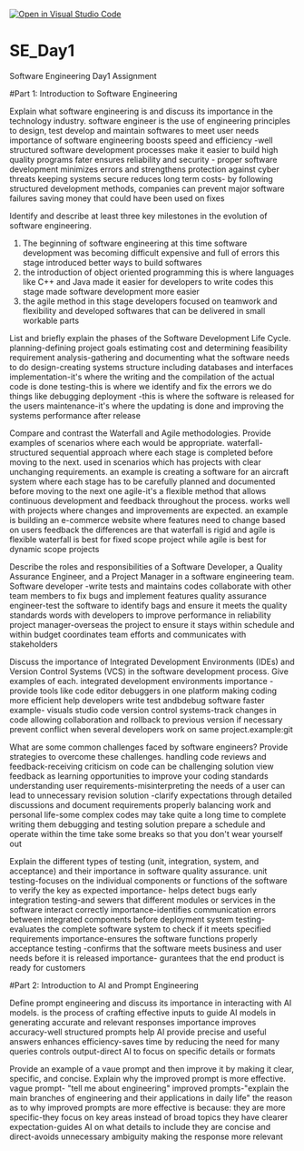 [![Open in Visual Studio Code](https://classroom.github.com/assets/open-in-vscode-2e0aaae1b6195c2367325f4f02e2d04e9abb55f0b24a779b69b11b9e10269abc.svg)](https://classroom.github.com/online_ide?assignment_repo_id=18418510&assignment_repo_type=AssignmentRepo)
# SE_Day1
Software Engineering Day1 Assignment

#Part 1: Introduction to Software Engineering

Explain what software engineering is and discuss its importance in the technology industry.
software engineer is the use of engineering principles to design, test develop and maintain softwares to meet user needs
importance of software engineering
boosts speed and efficiency -well structured software development processes make it easier to build high quality programs fater
ensures reliability and security - proper software development minimizes errors and strengthens protection against cyber threats keeping systems secure
reduces long term costs- by following structured development methods, companies can prevent major software failures saving money that could have been used on fixes


Identify and describe at least three key milestones in the evolution of software engineering.
1. The beginning of software engineering
   at this time software development was becoming difficult expensive and full of errors this stage introduced better ways to build softwares
2. the introduction of object oriented programming
   this is where languages like C++ and Java made it easier for developers to write codes this stage made software development more easier
3. the agile method
   in this stage developers focused on teamwork and flexibility and developed softwares that can be delivered in small workable parts

   
List and briefly explain the phases of the Software Development Life Cycle.
planning-defining project goals estimating cost and determining feasibility
requirement analysis-gathering and documenting what the software needs to do
design-creating systems structure including databases and interfaces
implementation-it's where the writing and the compilation of the actual code is done
testing-this is where we identify and fix the errors we do things like debugging
deployment -this is where the software is released for the users
maintenance-it's where the updating is done and improving the systems performance after release


Compare and contrast the Waterfall and Agile methodologies. Provide examples of scenarios where each would be appropriate.
waterfall-structured sequential approach where each stage is completed before moving to the next. used in scenarios which has projects with clear unchanging requirements. an example is creating a software for an aircraft system where each stage has to be carefully planned and documented before moving to the next one
agile-it's a flexible method that allows continuous development and feedback throughout the process. works well with projects where changes and improvements are expected. an example is building an e-commerce website where features need to change based on users feedback
the differences are that waterfall is rigid and agile is flexible
waterfall is best for fixed scope project while agile is best for dynamic scope projects


Describe the roles and responsibilities of a Software Developer, a Quality Assurance Engineer, and a Project Manager in a software engineering team.
Software developer -write tests and maintains codes 
collaborate with other team members to fix bugs and implement features
quality assurance engineer-test the software to identify bags and ensure it meets the quality standards
words with developers to improve performance in reliability
project manager-overseas the project to ensure it stays within schedule and within budget 
coordinates team efforts and communicates with stakeholders



Discuss the importance of Integrated Development Environments (IDEs) and Version Control Systems (VCS) in the software development process. Give examples of each.
integrated development environments importance -provide tools like code editor debuggers in one platform making coding more efficient 
help developers write test andbdebug software faster
example- visuals studio code
version control systems-track changes in code allowing collaboration and rollback to previous version if necessary 
prevent conflict when several developers work on same project.example:git


What are some common challenges faced by software engineers? Provide strategies to overcome these challenges.
handling code reviews and feedback-receiving criticism on code can be challenging
solution view feedback as learning opportunities to improve your coding standards 
understanding user requirements-misinterpreting the needs of a user can lead to unnecessary revision
solution -clarify expectations through detailed discussions and document requirements properly 
balancing work and personal life-some complex codes may take quite a long time to complete writing them debugging and testing 
solution prepare a schedule and operate within the time take some breaks so that you don't wear yourself out


Explain the different types of testing (unit, integration, system, and acceptance) and their importance in software quality assurance.
unit testing-focuses on the individual components or functions of the software to verify the key as expected 
importance- helps detect bugs early
integration testing-and sewers that different modules or services in the software interact correctly 
importance-identifies communication errors between integrated components before deployment 
system testing-evaluates the complete software system to check if it meets specified requirements 
importance-ensures the software functions properly
acceptance testing -confirms that the software meets business and user needs before it is released 
importance- gurantees that the end product is ready for customers


#Part 2: Introduction to AI and Prompt Engineering


Define prompt engineering and discuss its importance in interacting with AI models.
is the process of crafting effective inputs to guide AI models in generating accurate and relevant responses 
importance
improves accuracy-well structured prompts help AI provide precise and useful answers
enhances efficiency-saves time by reducing the need for many queries 
controls output-direct AI to focus on specific details or formats


Provide an example of a vaue prompt and then improve it by making it clear, specific, and concise. Explain why the improved prompt is more effective.
vague prompt- "tell me about engineering"
improved prompts-"explain the main branches of engineering and their applications in daily life"
the reason as to why improved prompts are more effective is because:
they are more specific-they focus on key areas instead of broad topics 
they have clearer expectation-guides AI on what details to include 
they are concise and direct-avoids unnecessary ambiguity making the response more relevant
